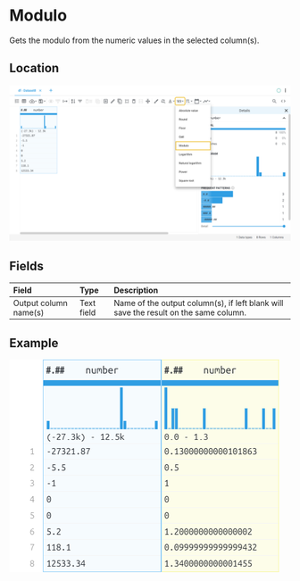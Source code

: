 # Modulo
Gets the modulo from the numeric values in the selected column(s).
## Location
![Modulo on the interface](../../docs/screenshots/location/mod.png)
## Fields
| Field | Type | Description |
| :--- | :--- | :--- |
| Output column name(s) | Text field | Name of the output column(s), if left blank will save the result on the same column. |
## Example
![Modulo example](../../docs/screenshots/table/mod.png)